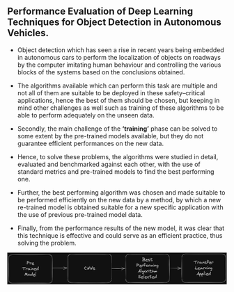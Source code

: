 <h2>Performance Evaluation of Deep Learning Techniques for Object Detection in Autonomous Vehicles.</h2>

- Object detection which has seen a rise in recent years being embedded in autonomous cars to perform the localization of objects on roadways by the computer imitating human behaviour and controlling the various blocks of the systems based on the conclusions obtained.

- The algorithms available which can perform this task are multiple and not all of them are suitable to be deployed in these safety–critical applications, hence the best of them should be chosen, but keeping in mind other challenges as well such as training of these algorithms to be able to perform adequately on the unseen data.

- Secondly, the main challenge of the **‘training’** phase can be solved to some extent by the pre-trained models available, but they do not guarantee efficient performances on the new data.

- Hence, to solve these problems, the algorithms were studied in detail, evaluated and benchmarked against each other, with the use of standard metrics and pre-trained models to find the best performing one.

- Further, the best performing algorithm was chosen and made suitable to be performed efficiently on the new data by a method, by which a new re-trained model is obtained suitable for a new specific application with the use of previous pre-trained model data.

- Finally, from the performance results of the new model, it was clear that this technique is effective and could serve as an efficient practice, thus solving the problem.

![flowDiagram](./assets/Drawing%202023-02-12%2017.28.00.excalidraw.png)
